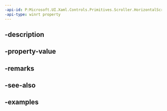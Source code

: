 ```yaml
---
-api-id: P:Microsoft.UI.Xaml.Controls.Primitives.Scroller.HorizontalScrollModeProperty
-api-type: winrt property
---
```


## -description

## -property-value

## -remarks

## -see-also

## -examples

